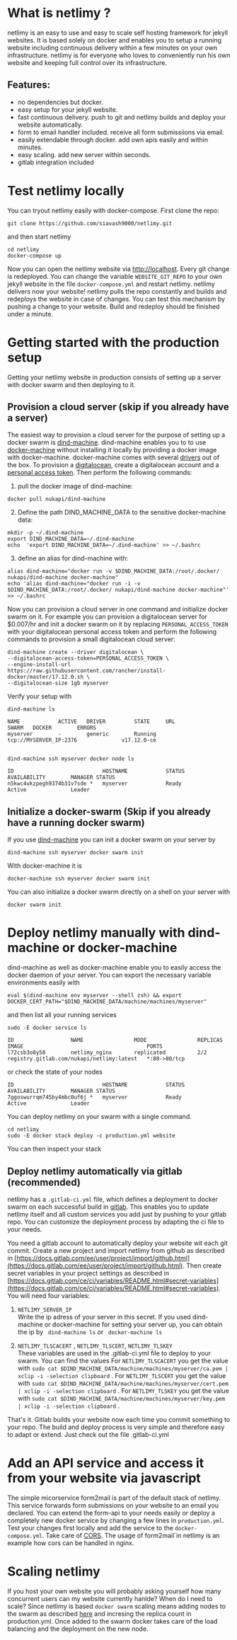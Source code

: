 # What is netlimy ?
netlimy is an easy to use and easy to scale self hosting framework for jekyll websites. It is based solely on docker and enables you to setup a running website including continuous delivery within a few minutes on your own infrastructure. netlimy is for everyone who loves to conveniently run his own website and keeping full control over its infrastructure.

## Features:
* no dependencies but docker.
* easy setup for your jekyll website.
* fast continuous delivery. push to git and netlimy builds and deploy your website automatically.
* form to email handler included. receive all form submissiions via email.
* easily extendable through docker. add own apis easily and within minutes. 
* easy scaling. add new server within seconds.
* gitlab integration included

# Test netlimy locally

You can tryout netlimy easily with docker-compose. First clone the repo:

```
git clone https://github.com/siavash9000/netlimy.git
``` 

and then start netlimy

```
cd netlimy
docker-compose up
```  

Now you can open the netlimy website via [http://localhost](http://localhost). Every git change 
is redeployed. You can change the variable `WEBSITE_GIT_REPO` to your own jekyll website in the 
file `docker-compose.yml` and restart netlimy. netlimy delivers now your website! netlimy pulls 
the repo constantly and builds and redeploys the website in case of changes. You can test this mechanism
by pushing a change to your website. Build and redeploy should be finished under a minute. 

# Getting started with the production setup

Getting your netlimy website in production consists of setting up a 
server with docker swarm and then deploying to it.

## Provision a cloud server (skip if you already have a server)
The easiest way to provision a cloud server for the purpose of setting up a docker swarm
is [dind-machine](https://github.com/siavash9000/dind-machine). dind-machine enables you to
to use [docker-machine](https://github.com/docker/machine) without installing it locally by 
providing a docker image with docker-machine. docker-machine comes with several 
[drivers](https://docs.docker.com/machine/drivers/) out of the box. To provision a 
[digitalocean](https://www.digitalocean.com/), create a digitalocean account and a 
[personal access token](https://www.digitalocean.com/community/tutorials/how-to-use-the-digitalocean-api-v2).
Then perform the following commands:  

1. pull the docker image of dind-machine:  
```
docker pull nukapi/dind-machine
```  
2. Define the path DIND_MACHINE_DATA to the sensitive docker-machine data:  
```
mkdir -p ~/.dind-machine
export DIND_MACHINE_DATA=~/.dind-machine
echo  'export DIND_MACHINE_DATA=~/.dind-machine' >> ~/.bashrc
```  
3. define an alias for dind-machine with:  
```
alias dind-machine="docker run -v $DIND_MACHINE_DATA:/root/.docker/ nukapi/dind-machine docker-machine"
echo 'alias dind-machine="docker run -i -v $DIND_MACHINE_DATA:/root/.docker/ nukapi/dind-machine docker-machine"' >> ~/.bashrc
```  

Now you can provision a cloud server in one command and initialize docker swarm on it. 
For example you can provision a digitalocean server for $0.007/hr and init a docker 
swarm on it by replacing `PERSONAL_ACCESS_TOKEN` with your digitalocean personal access 
token and perform the following commands to provision a small digitalocean cloud server:  

```
dind-machine create --driver digitalocean \  
--digitalocean-access-token=PERSONAL_ACCESS_TOKEN \  
--engine-install-url https://raw.githubusercontent.com/rancher/install-docker/master/17.12.0.sh \  
--digitalocean-size 1gb myserver  
```

Verify your setup with 
```
dind-machine ls 

NAME            ACTIVE   DRIVER         STATE     URL                         SWARM   DOCKER        ERRORS
myserver        -        generic        Running   tcp://MYSERVER_IP:2376              v17.12.0-ce   


dind-machine ssh myserver docker node ls

ID                            HOSTNAME            STATUS              AVAILABILITY        MANAGER STATUS
n5kwc4ukzpegh9374b31v7sde *   myserver            Ready               Active              Leader

```


## Initialize a docker-swarm (Skip if you already have a running docker swarm)
If you use [dind-machine](https://github.com/siavash9000/dind-machine) you can init a docker swarm on your server by 
```
dind-machine ssh myserver docker swarm init
```
With docker-machine it is 
```
docker-machine ssh myserver docker swarm init
```
You can also initialize a docker swarm directly on a shell on your server with
```
docker swarm init
```
# Deploy netlimy manually with dind-machine or docker-machine

dind-machine as well as docker-machine enable you to easily access the docker daemon of your server. You can export the necessary variable environments easily with 
```
eval $(dind-machine env myserver --shell zsh) && export DOCKER_CERT_PATH="$DIND_MACHINE_DATA/machine/machines/myserver"
```
and then list all your running services
```
sudo -E docker service ls

ID                  NAME                MODE                REPLICAS            IMAGE                                       PORTS
l72csb3o8y58        netlimy_nginx       replicated          2/2                 registry.gitlab.com/nukapi/netlimy:latest   *:80->80/tcp

```
or check the state of your nodes
```
ID                            HOSTNAME            STATUS              AVAILABILITY        MANAGER STATUS
7ggoswurrqm745by4mbc0uf6j *   myserver            Ready               Active              Leader
```

You can deploy netlimy on your swarm with a single command. 
```
cd netlimy
sudo -E docker stack deploy -c production.yml website
```

You can then inspect your stack 

## Deploy netlimy automatically via gitlab (recommended)
netlimy has a `.gitlab-ci.yml` file, which defines a deployment to docker swarm on each successful build in [gitlab](https://www.gitlab.com). This enables you to update netlimy itself and all custom services you add just by pushing to your gitlab repo. You can customize the deployment process by adapting the ci file to your needs.  

You need a gitlab account to automatically deploy your website wit each git commit. Create a new project and import netlimy from github as described in [https://docs.gitlab.com/ee/user/project/import/github.html](https://docs.gitlab.com/ee/user/project/import/github.html).
Then create secret variables in your project settings as described in 
[https://docs.gitlab.com/ce/ci/variables/README.html#secret-variables](https://docs.gitlab.com/ce/ci/variables/README.html#secret-variables). You will need four variables:  
1. `NETLIMY_SERVER_IP`    
Write the ip adress of your server in this secret. If you used dind-machine or docker-machine for setting your server up,
you can obtain the ip by ``` dind-machine ls``` or ``` docker-machine ls```

2. `NETLIMY_TLSCACERT` , `NETLIMY_TLSCERT`, `NETLIMY_TLSKEY`  
These variables are used in the .gitlab-ci.yml file to deploy to your swarm. You can find the values
For `NETLIMY_TLSCACERT` you get the value with `sudo cat $DIND_MACHINE_DATA/machine/machines/myserver/ca.pem | xclip -i -selection clipboard` .
For `NETLIMY_TLSCERT` you get the value with `sudo cat $DIND_MACHINE_DATA/machine/machines/myserver/cert.pem | xclip -i -selection clipboard` .
For `NETLIMY_TLSKEY` you get the value with `sudo cat $DIND_MACHINE_DATA/machine/machines/myserver/key.pem | xclip -i -selection clipboard` .

That's it. Gitlab builds your website now each time you commit something to your repo. The build and deploy process is very 
simple and therefore easy to adapt or extend. Just check out the file .gitlab-ci.yml

# Add an API service and access it from your website via javascript
The simple micorservice form2mail is part of the default stack of netlimy. This service forwards form submissions on your website to an email you
declared. You can extend the form-api to your needs easily or deploy a completely new docker service by changing a few lines in `production.yml`.
Test your changes first locally and add the service to the `docker-compose.yml`. Take care of [CORS](https://en.wikipedia.org/wiki/Cross-origin_resource_sharing).
The usage of form2mail`in netlimy is an example how cors can be handled in nginx.

# Scaling netlimy
If you host your own website you will probably asking yourself how many concurrent users can my website currently hanlde?
When do I need to scale? Since netlimy is based `docker swarm` scaling means adding nodes to the swarm as described 
[here](https://docs.docker.com/engine/swarm/swarm-tutorial/add-nodes/) and incresing the replica count in production.yml.
Once added to the swarm docker takes care of the load balancing and the deployment on the new node.